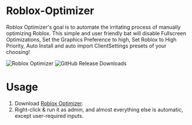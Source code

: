 # Roblox-Optimizer
Roblox Optimizer's goal is to automate the irritating process of manually optimizing Roblox. This simple and user friendly bat will disable Fullscreen Optimizations, Set the Graphics Preference to high, Set Roblox to High Priority, Auto Install and auto import ClientSettings presets of your choosing!

![Roblox Optimizer](https://github.com/user-attachments/assets/2f830344-d62a-4901-86cc-b1559822cb02)
![GitHub Release Downloads](https://img.shields.io/github/downloads/QuakedK/Roblox-Optimizer/total)

# Usage
1. Download [Roblox Optimizer](https://github.com/QuakedK/Roblox-Optimizer/releases/download/RobloxOptimizer/Roblox-Optimizer-V1.7.bat).
2. Right-click & run it as admin, and almost everything else is automatic, except user-required inputs.

